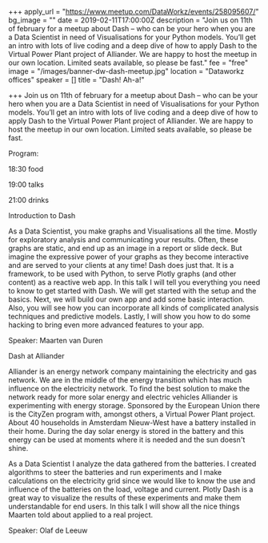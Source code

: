 +++
apply_url = "https://www.meetup.com/DataWorkz/events/258095607/"
bg_image = ""
date = 2019-02-11T17:00:00Z
description = "Join us on 11th of february for a meetup about Dash – who can be your hero when you are a Data Scientist in need of Visualisations for your Python models. You’ll get an intro with lots of live coding and a deep dive of how to apply Dash to the Virtual Power Plant project of Alliander. We are happy to host the meetup in our own location. Limited seats available, so please be fast."
fee = "free"
image = "/images/banner-dw-dash-meetup.jpg"
location = "Dataworkz offices"
speaker = []
title = "Dash! Ah-a!"

+++
Join us on 11th of february for a meetup about Dash – who can be your hero when you are a Data Scientist in need of Visualisations for your Python models. You’ll get an intro with lots of live coding and a deep dive of how to apply Dash to the Virtual Power Plant project of Alliander. We are happy to host the meetup in our own location. Limited seats available, so please be fast.

Program:

18:30 food

19:00 talks

21:00 drinks

Introduction to Dash

As a Data Scientist, you make graphs and Visualisations all the time. Mostly for exploratory analysis and communicating your results. Often, these graphs are static, and end up as an image in a report or slide deck. But imagine the expressive power of your graphs as they become interactive and are served to your clients at any time! Dash does just that. It is a framework, to be used with Python, to serve Plotly graphs (and other content) as a reactive web app. In this talk I will tell you everything you need to know to get started with Dash. We will get started with the setup and the basics. Next, we will build our own app and add some basic interaction. Also, you will see how you can incorporate all kinds of complicated analysis techniques and predictive models. Lastly, I will show you how to do some hacking to bring even more advanced features to your app.

Speaker: Maarten van Duren

Dash at Alliander

Alliander is an energy network company maintaining the electricity and gas network. We are in the middle of the energy transition which has much influence on the electricity network. To find the best solution to make the network ready for more solar energy and electric vehicles Alliander is experimenting with energy storage. Sponsored by the European Union there is the CityZen program with, amongst others, a Virtual Power Plant project. About 40 households in Amsterdam Nieuw-West have a battery installed in their home. During the day solar energy is stored in the battery and this energy can be used at moments where it is needed and the sun doesn't shine.

As a Data Scientist I analyze the data gathered from the batteries. I created algorithms to steer the batteries and run experiments and I make calculations on the electricity grid since we would like to know the use and influence of the batteries on the load, voltage and current. Plotly Dash is a great way to visualize the results of these experiments and make them understandable for end users. In this talk I will show all the nice things Maarten told about applied to a real project.

Speaker: Olaf de Leeuw